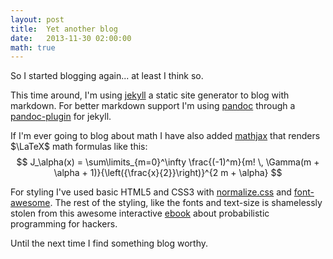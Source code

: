 ```yaml
---
layout: post
title:  Yet another blog
date:   2013-11-30 02:00:00
math: true
---
```


So I started blogging again... at least I think so.

This time around, I'm using [jekyll][jekyll] a static site generator to blog
with markdown. For better markdown support I'm using [pandoc][pandoc] through a
[pandoc-plugin][pdp] for jekyll.

If I'm ever going to blog about math I have also added [mathjax][mathjax] that
renders $\LaTeX$ math formulas like this:
$$ J_\alpha(x) = \sum\limits_{m=0}^\infty \frac{(-1)^m}{m! \, \Gamma(m + \alpha + 1)}{\left({\frac{x}{2}}\right)}^{2 m + \alpha} $$

For styling I've used basic HTML5 and CSS3 with [normalize.css][normalize] and
[font-awesome][fontawesome]. The rest of the styling, like the fonts and
text-size is shamelessly stolen from this awesome interactive [ebook][probbook]
about probabilistic programming for hackers.

Until the next time I find something blog worthy.

[jekyll]:    http://jekyllrb.com
[pdp]:       https://github.com/dsanson/jekyll-pandoc-plugin
[pandoc]:    http://johnmacfarlane.net/pandoc/
[mathjax]:   http://www.mathjax.org/
[normalize]: http://necolas.github.io/normalize.css/
[fontawesome]: http://fortawesome.github.io/Font-Awesome/
[probbook]: http://camdavidsonpilon.github.io/Probabilistic-Programming-and-Bayesian-Methods-for-Hackers/
